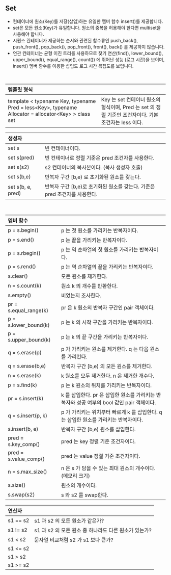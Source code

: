 
## Set
* 컨테이너에 원소(Key)를 저장(삽입)하는 유일한 멤버 함수 insert()를 제공합니다.
* set은 모든 원소(Key)가 유일합니다. 원소의 중복을 허용해야 한다면 multiset을 사용해야 합니다.
* 시퀀스 컨테이너가 제공하는 순서와 관련된 함수류인 push_back(), push_front(), pop_back(), pop_front(), front(), back() 를 제공하지 않습니다.
* 연관 컨테이너는 균형 이진 트리를 사용하므로 찾기 연산(find(), lower_bound(), upper_bound(), equal_range(), count()) 에 뛰어난 성능 (로그 시간)을 보이며, insert() 멤버 함수를 이용한 삽입도 로그 시간 복잡도를 보입니다.
</br>

| 템플릿 형식 ||
|:----------|:----------|
| template < typename Key, typename Pred = less\<Key>, typename Allocator = allocator\<Key> > class set | Key 는 set 컨테이너 원소의 형식이며, Pred 는 set 의 정렬 기준인 조건자이다. 기본 조건자는 less 이다. |

| 생성자 ||
|:----------|:----------|
| set s | 빈 컨테이너이다. |
| set s(pred) | 빈 컨테이너로 정렬 기준은 pred 조건자를 사용한다. |
| set s(s2) | s2 컨테이너의 복사본이다. (복사 생성자 호출) |
| set s(b,e) | 반복자 구간 \[b,e) 로 초기화된 원소를 갖는다. |
| set s(b, e, pred) | 반복자 구간 \[b,e)로 초기화된 원소를 갖는다. 기준은 pred 조건자를 사용한다. |
</br>

| 멤버 함수 || 
|:----------|:----------|
| p = s.begin() | p 는 첫 원소를 가리키는 반복자이다. |
| p = s.end() | p 는 끝을 가리키는 반복자이다. |
| p = s.rbegin() | p 는 역 순차열의 첫 원소를 가리키는 반복자이다. |
| p = s.rend() | p 는 역 순차열의 끝을 가리키는 반복자이다. |
| s.clear() | 모든 원소를 제거한다. |
| n = s.count(k) | 원소 k 의 개수를 반환한다. |
| s.empty() | 비었는지 조사한다. |
| pr = s.equal_range(k) | pr 은 k 원소의 반복자 구간인 pair 객체이다. |
| p = s.lower_bound(k) | p 는 k 의 시작 구간을 가리키는 반복자이다. |
| p = s.upper_bound(k) | p 는 k 의 끝 구간을 가리키는 반복자이다. |
| q = s.erase(p) | p 가 가리키는 원소를 제거한다. q 는 다음 원소를 가리킨다. |
| q = s.erase(b,e) | 반복자 구간 \[b,e) 의 모든 원소를 제거한다. |
| n = s.erase(k) | k 원소를 모두 제거한다. n 은 제거한 개수다. |
| p = s.find(k) | p 는 k 원소의 위치를 가리키는 반복자이다. |
| pr = s.insert(k) | k 를 삽입한다. pr 은 삽입한 원소를 가리키는 반복자와 성공 여부의 bool 값인 pair 객체이다. |
| q = s.insert(p, k) | p 가 가리키는 위치부터 빠르게 k 를 삽입한다. q 는 삽입한 원소를 가리키는 반복자이다. |
| s.insert(b, e) | 반복자 구간 \[b,e) 원소를 삽입한다.
| pred = s.key_comp() | pred 는 key 정렬 기준 조건자이다. |
| pred = s.value_comp() | pred 는 value 정렬 기준 조건자이다. |
| n = s.max_size() | n 은 s 가 담을 수 있는 최대 원소의 개수이다. (메모리 크기) |
| s.size() | 원소의 개수이다. |
| s.swap(s2) | s 와 s2 를 swap한다. |

| 연산자 ||
|:----------|:----------|
| s1 == s2 | s1 과 s2 의 모든 원소가 같은가? |
| s1 != s2 | s1 과 s2 의 모든 원소 중 하나라도 다른 원소가 있는가? |
| s1 < s2 | 문자열 비교처럼 s2 가 s1 보다 큰가? |
| s1 <= s2 |
| s1 > s2 |
| s1 >= s2 |


